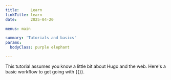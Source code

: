 ```yaml
---
title:     Learn
linkTitle: learn
date:      2025-04-20

menus: main

summary: 'Tutorials and basics'
params:
  bodyClass: purple elephant

---
```


This tutorial assumes you know a little bit about Hugo and the web. Here's a
basic workflow to get going with {{<fohuw>}}.